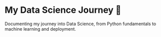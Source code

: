 
# My Data Science Journey 🚀
Documenting my journey into Data Science, from Python fundamentals to machine learning and deployment.
